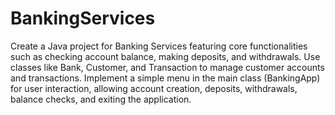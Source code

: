 # BankingServices
Create a Java project for Banking Services featuring core functionalities such as checking account balance, making deposits, and withdrawals. Use classes like Bank, Customer, and Transaction to manage customer accounts and transactions. Implement a simple menu in the main class (BankingApp) for user interaction, allowing account creation, deposits, withdrawals, balance checks, and exiting the application.

